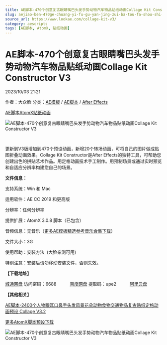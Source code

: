 ```yaml
---
title: AE脚本-470个创意复古眼睛嘴巴头发手势动物汽车物品贴纸动画Collage Kit Constructor V3
slug: aejiao-ben-470ge-chuang-yi-fu-gu-yan-jing-zui-ba-tou-fa-shou-shi-dong-wu-qi-che-wu-pin-tie-zhi-dong-hua-collage-kit-constructor-v3
source_url: https://www.lookae.com/collage-kit-v3/
category: aescripts
tags: [AE脚本, AtomX, 贴纸动画]
---
```

# AE脚本-470个创意复古眼睛嘴巴头发手势动物汽车物品贴纸动画Collage Kit Constructor V3

2023/10/03 21:21

作者：大众脸
分类：[AE模板](https://www.lookae.com/after-effects/other-after-effects/) / [AE脚本](https://www.lookae.com/after-effects/aescripts/) / [After Effects](https://www.lookae.com/after-effects/)

[AE脚本](https://www.lookae.com/tag/ae%e8%84%9a%e6%9c%ac/)[AtomX](https://www.lookae.com/tag/atomx/)[贴纸动画](https://www.lookae.com/tag/%e8%b4%b4%e7%ba%b8%e5%8a%a8%e7%94%bb/)

![AE脚本-470个创意复古眼睛嘴巴头发手势动物汽车物品贴纸动画Collage Kit Constructor V3](https://www.lookae.com/wp-content/uploads/2022/09/35640397.jpg "AE脚本-470个创意复古眼睛嘴巴头发手势动物汽车物品贴纸动画Collage Kit Constructor V3-LookAE.com")

[﻿﻿﻿](https://cloud.video.taobao.com/play/u/null/p/1/e/6/t/1/430562594268.mp4)

更新到V3版增加到470个预设动画，新增20个转场动画，可将自己的图片做成贴图折叠动画效果。Collage Kit Constructor是After Effects的独特工具，可帮助您创建出色的拼贴艺术作品。用定格动画技术手工制作。用预制场景或通过实时预览和自适应分辨率构建您自己的场景。

**文件信息：**

支持系统：Win 和 Mac

适用软件：AE CC 2019 和更高版

分辨率：任何分辨率

提供扩展：AtomX 3.0.8 脚本（已包含）

音频信息：无音乐（[更多AE模板精选参考音乐合集下载](https://item.taobao.com/item.htm?spm=a1z10.1.w4004-2793089344.4.MUvxbV&id=37289930486)）

文件大小：3G

使用帮助：安装方法  (大脸亲测可用)

特别注意：安装后请勿移动安装文件，否则失效。

**【下载地址】**

[城通网盘](https://url70.ctfile.com/f/2827370-952526541-2f91f0?p=4431) 访问密码：6688           [百度网盘](https://pan.baidu.com/s/1GnYDf-TFhniD7GhJKCsuiQ?pwd=upe2) 提取码：upe2           [阿里云盘](https://www.aliyundrive.com/s/ezA2gjWsTaD)

**【其他相关】**

[AE脚本-2400个人物眼耳口鼻手头发风景花朵动物食物交通物品复古贴纸定格动画预设 Collage V3.2](https://www.lookae.com/collage-v3/)

[更多AtomX脚本预设下载](https://www.lookae.com/tag/atomx/)

![AE脚本-470个创意复古眼睛嘴巴头发手势动物汽车物品贴纸动画Collage Kit Constructor V3](https://img.alicdn.com/imgextra/i3/705956171/O1CN01jLhCxZ1vSMu3PV82V_!!705956171.jpg "AE脚本-470个创意复古眼睛嘴巴头发手势动物汽车物品贴纸动画Collage Kit Constructor V3-LookAE.com")
